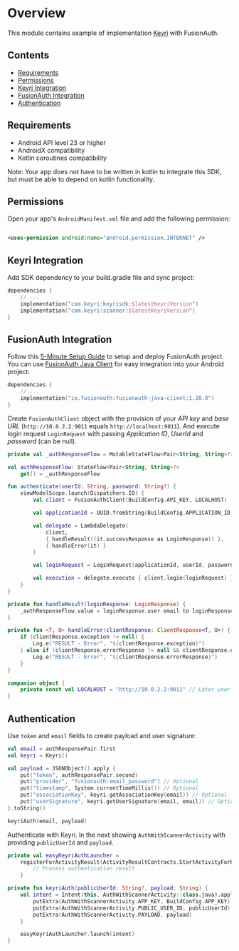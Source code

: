 # Overview

This module contains example of implementation [Keyri](https://keyri.com) with FusionAuth.

## Contents

* [Requirements](#Requirements)
* [Permissions](#Permissions)
* [Keyri Integration](#Keyri-Integration)
* [FusionAuth Integration](#FusionAuth-Integration)
* [Authentication](#Authentication)

## Requirements

* Android API level 23 or higher
* AndroidX compatibility
* Kotlin coroutines compatibility

Note: Your app does not have to be written in kotlin to integrate this SDK, but must be able to
depend on kotlin functionality.

## Permissions

Open your app's `AndroidManifest.xml` file and add the following permission:

```xml

<uses-permission android:name="android.permission.INTERNET" />
```

## Keyri Integration

Add SDK dependency to your build.gradle file and sync project:

```kotlin
dependencies {
    // ...
    implementation("com.keyri:keyrisdk:$latestKeyriVersion")
    implementation("com.keyri:scanner:$latestKeyriVersion")
}
```

## FusionAuth Integration

Follow this [5-Minute Setup Guide](https://fusionauth.io/docs/v1/tech/5-minute-setup-guide) to setup
and deploy FusionAuth project. You can
use [FusionAuth Java Client](https://fusionauth.io/docs/v1/tech/client-libraries/java) for easy
integration into your Android project:

```kotlin
dependencies {
    // ...
    implementation("io.fusionauth:fusionauth-java-client:1.20.0")
}
```

Create `FusionAuthClient` object with the provision of your *API key* and *base
URL* (`http://10.0.2.2:9011` equals `http://localhost:9011`). And execute login
request `LoginRequest` with passing *Application ID*, *UserId* and *password* (can be null).

```kotlin
private val _authResponseFlow = MutableStateFlow<Pair<String, String>?>(null)

val authResponseFlow: StateFlow<Pair<String, String>?>
    get() = _authResponseFlow

fun authenticate(userId: String, password: String?) {
    viewModelScope.launch(Dispatchers.IO) {
        val client = FusionAuthClient(BuildConfig.API_KEY, LOCALHOST)

        val applicationId = UUID.fromString(BuildConfig.APPLICATION_ID)

        val delegate = LambdaDelegate(
            client,
            { handleResult((it.successResponse as LoginResponse)) },
            { handleError(it) }
        )

        val loginRequest = LoginRequest(applicationId, userId, password)

        val execution = delegate.execute { client.login(loginRequest) }
    }
}

private fun handleResult(loginResponse: LoginResponse) {
    _authResponseFlow.value = loginResponse.user.email to loginResponse.token
}

private fun <T, U> handleError(clientResponse: ClientResponse<T, U>) {
    if (clientResponse.exception != null) {
        Log.e("RESULT - Error", "${clientResponse.exception}")
    } else if (clientResponse.errorResponse != null && clientResponse.errorResponse is Errors) {
        Log.e("RESULT - Error", "${clientResponse.errorResponse}")
    }
}

companion object {
    private const val LOCALHOST = "http://10.0.2.2:9011" // Later your server URL
}
```

## Authentication

Use `token` and `email` fields to create payload and user signature:

```kotlin
val email = authResponsePair.first
val keyri = Keyri()

val payload = JSONObject().apply {
    put("token", authResponsePair.second)
    put("provider", "fusionauth:email_password") // Optional
    put("timestamp", System.currentTimeMillis()) // Optional
    put("associationKey", keyri.getAssociationKey(email)) // Optional
    put("userSignature", keyri.getUserSignature(email, email)) // Optional
}.toString()

keyriAuth(email, payload)
```

Authenticate with Keyri. In the next showing `AuthWithScannerActivity` with providing
`publicUserId` and `payload`.

```kotlin
private val easyKeyriAuthLauncher =
    registerForActivityResult(ActivityResultContracts.StartActivityForResult()) {
        // Process authentication result
    }

private fun keyriAuth(publicUserId: String?, payload: String) {
    val intent = Intent(this, AuthWithScannerActivity::class.java).apply {
        putExtra(AuthWithScannerActivity.APP_KEY, BuildConfig.APP_KEY)
        putExtra(AuthWithScannerActivity.PUBLIC_USER_ID, publicUserId)
        putExtra(AuthWithScannerActivity.PAYLOAD, payload)
    }

    easyKeyriAuthLauncher.launch(intent)
}
```
